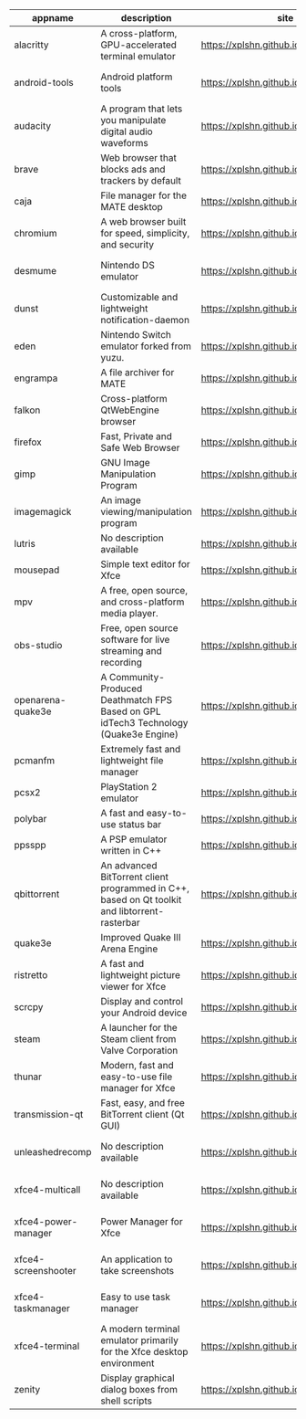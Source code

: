 | appname | description | site | download | version |
| ------- | ----------- | ---- | -------- | ------- |
| alacritty | A cross-platform, GPU-accelerated terminal emulator | https://xplshn.github.io/AppBundleHUB | https://github.com/xplshn/AppBundleHUB/releases/download/v155-20250801093312/alacritty-v0.15.1-github.com.pkgforge-dev.alacritty-appimage.dwfs.AppBundle | v155-20250801093312 |
| android-tools | Android platform tools | https://xplshn.github.io/AppBundleHUB | https://github.com/xplshn/AppBundleHUB/releases/download/v155-20250801093312/android-tools-20250801-xplshn.dwfs.AppBundle | 20250801 |
| audacity | A program that lets you manipulate digital audio waveforms | https://xplshn.github.io/AppBundleHUB | https://github.com/xplshn/AppBundleHUB/releases/download/v155-20250801093312/audacity-20250801-xplshn.dwfs.AppBundle | 20250801 |
| brave | Web browser that blocks ads and trackers by default | https://xplshn.github.io/AppBundleHUB | https://github.com/xplshn/AppBundleHUB/releases/download/v155-20250801093312/brave-20250801-xplshn.dwfs.AppBundle | 20250801 |
| caja | File manager for the MATE desktop | https://xplshn.github.io/AppBundleHUB | https://github.com/xplshn/AppBundleHUB/releases/download/v155-20250801093312/caja-20250801-xplshn.dwfs.AppBundle | 20250801 |
| chromium | A web browser built for speed, simplicity, and security | https://xplshn.github.io/AppBundleHUB | https://github.com/xplshn/AppBundleHUB/releases/download/v155-20250801093312/chromium-20250801-xplshn.dwfs.AppBundle | 20250801 |
| desmume | Nintendo DS emulator | https://xplshn.github.io/AppBundleHUB | https://github.com/xplshn/AppBundleHUB/releases/download/v155-20250801093312/desmume-0.9.13-github.com.pkgforge-dev.desmume-appimage.dwfs.AppBundle | 0.9.13 |
| dunst | Customizable and lightweight notification-daemon | https://xplshn.github.io/AppBundleHUB | https://github.com/xplshn/AppBundleHUB/releases/download/v155-20250801093312/dunst-20250801-xplshn.dwfs.AppBundle | 20250801 |
| eden | Nintendo Switch emulator forked from yuzu. | https://xplshn.github.io/AppBundleHUB | https://github.com/xplshn/AppBundleHUB/releases/download/v155-20250801093312/eden-27482-github.com.pflyly.eden-nightly.dwfs.AppBundle | 27482 |
| engrampa | A file archiver for MATE | https://xplshn.github.io/AppBundleHUB | https://github.com/xplshn/AppBundleHUB/releases/download/v155-20250801093312/engrampa-20250801-xplshn.dwfs.AppBundle | 20250801 |
| falkon | Cross-platform QtWebEngine browser | https://xplshn.github.io/AppBundleHUB | https://github.com/xplshn/AppBundleHUB/releases/download/v155-20250801093312/falkon-20250801-xplshn.dwfs.AppBundle | 20250801 |
| firefox | Fast, Private and Safe Web Browser | https://xplshn.github.io/AppBundleHUB | https://github.com/xplshn/AppBundleHUB/releases/download/v155-20250801093312/firefox-20250801-xplshn.dwfs.AppBundle | 20250801 |
| gimp | GNU Image Manipulation Program | https://xplshn.github.io/AppBundleHUB | https://github.com/xplshn/AppBundleHUB/releases/download/v155-20250801093312/gimp-3.0.4-github.com.pkgforge-dev.gimp-and-photogimp-appimage.dwfs.AppBundle | 3.0.4 |
| imagemagick | An image viewing/manipulation program | https://xplshn.github.io/AppBundleHUB | https://github.com/xplshn/AppBundleHUB/releases/download/v155-20250801093312/imageMagick-20250801-xplshn.dwfs.AppBundle | 20250801 |
| lutris | No description available | https://xplshn.github.io/AppBundleHUB | https://github.com/xplshn/AppBundleHUB/releases/download/v155-20250801093312/lutris-20250804-xplshn.dwfs.AppBundle | 20250804 |
| mousepad | Simple text editor for Xfce | https://xplshn.github.io/AppBundleHUB | https://github.com/xplshn/AppBundleHUB/releases/download/v155-20250801093312/mousepad-20250801-xplshn.dwfs.AppBundle | 20250801 |
| mpv | A free, open source, and cross-platform media player. | https://xplshn.github.io/AppBundleHUB | https://github.com/xplshn/AppBundleHUB/releases/download/v155-20250801093312/mpv-v0.40.0-github.com.pkgforge-dev.mpv-appimage.dwfs.AppBundle | v155-20250801093312 |
| obs-studio | Free, open source software for live streaming and recording | https://xplshn.github.io/AppBundleHUB | https://github.com/xplshn/AppBundleHUB/releases/download/v155-20250801093312/obs-studio-31.1.1-github.com.pkgforge-dev.obs-studio-appimage.dwfs.AppBundle | 31.1.1 |
| openarena-quake3e | A Community-Produced Deathmatch FPS Based on GPL idTech3 Technology (Quake3e Engine) | https://xplshn.github.io/AppBundleHUB | https://github.com/xplshn/AppBundleHUB/releases/download/v155-20250801093312/openarena-quake3e.dwfs.AppBundle | v155-20250801093312 |
| pcmanfm | Extremely fast and lightweight file manager | https://xplshn.github.io/AppBundleHUB | https://github.com/xplshn/AppBundleHUB/releases/download/v155-20250801093312/pcmanfm-20250801-xplshn.dwfs.AppBundle | 20250801 |
| pcsx2 | PlayStation 2 emulator | https://xplshn.github.io/AppBundleHUB | https://github.com/xplshn/AppBundleHUB/releases/download/v155-20250801093312/pcsx2-20250801-xplshn.dwfs.AppBundle | 20250801 |
| polybar | A fast and easy-to-use status bar | https://xplshn.github.io/AppBundleHUB | https://github.com/xplshn/AppBundleHUB/releases/download/v155-20250801093312/polybar-20250801-xplshn.dwfs.AppBundle | 20250801 |
| ppsspp | A PSP emulator written in C++ | https://xplshn.github.io/AppBundleHUB | https://github.com/xplshn/AppBundleHUB/releases/download/v155-20250801093312/ppsspp-20250801-xplshn.dwfs.AppBundle | 20250801 |
| qbittorrent | An advanced BitTorrent client programmed in C++, based on Qt toolkit and libtorrent-rasterbar | https://xplshn.github.io/AppBundleHUB | https://github.com/xplshn/AppBundleHUB/releases/download/v155-20250801093312/qbittorrent-20250801-xplshn.dwfs.AppBundle | 20250801 |
| quake3e | Improved Quake III Arena Engine | https://xplshn.github.io/AppBundleHUB | https://github.com/xplshn/AppBundleHUB/releases/download/v155-20250801093312/quake3e.dwfs.AppBundle | v155-20250801093312 |
| ristretto | A fast and lightweight picture viewer for Xfce | https://xplshn.github.io/AppBundleHUB | https://github.com/xplshn/AppBundleHUB/releases/download/v155-20250801093312/ristretto-20250801-xplshn.dwfs.AppBundle | 20250801 |
| scrcpy | Display and control your Android device | https://xplshn.github.io/AppBundleHUB | https://github.com/xplshn/AppBundleHUB/releases/download/v155-20250801093312/scrcpy-20250801-xplshn.dwfs.AppBundle | 20250801 |
| steam | A launcher for the Steam client from Valve Corporation | https://xplshn.github.io/AppBundleHUB | https://github.com/xplshn/AppBundleHUB/releases/download/v155-20250801093312/steam-1.0.0.82-github.com.ivan-hc.steam-appimage.dwfs.AppBundle | 1.0.0.82 |
| thunar | Modern, fast and easy-to-use file manager for Xfce | https://xplshn.github.io/AppBundleHUB | https://github.com/xplshn/AppBundleHUB/releases/download/v155-20250801093312/thunar-20250801-xplshn.dwfs.AppBundle | 20250801 |
| transmission-qt | Fast, easy, and free BitTorrent client (Qt GUI) | https://xplshn.github.io/AppBundleHUB | https://github.com/xplshn/AppBundleHUB/releases/download/v155-20250801093312/transmission-qt-4.0.6-github.com.pkgforge-dev.transmission-qt-appimage.dwfs.AppBundle | 4.0.6 |
| unleashedrecomp | No description available | https://xplshn.github.io/AppBundleHUB | https://github.com/xplshn/AppBundleHUB/releases/download/v155-20250801093312/unleashedrecomp-1.0.3-github.com.pkgforge-dev.unleashedrecomp-appimage.dwfs.AppBundle | 1.0.3 |
| xfce4-multicall | No description available | https://xplshn.github.io/AppBundleHUB | https://github.com/xplshn/AppBundleHUB/releases/download/v155-20250801093312/xfce4-multicall-20250801-xplshn.dwfs.AppBundle | 20250801 |
| xfce4-power-manager | Power Manager for Xfce | https://xplshn.github.io/AppBundleHUB | https://github.com/xplshn/AppBundleHUB/releases/download/v155-20250801093312/xfce4-power-manager-20250801-xplshn.dwfs.AppBundle | 20250801 |
| xfce4-screenshooter | An application to take screenshots | https://xplshn.github.io/AppBundleHUB | https://github.com/xplshn/AppBundleHUB/releases/download/v155-20250801093312/xfce4-screenshooter-20250801-xplshn.dwfs.AppBundle | 20250801 |
| xfce4-taskmanager | Easy to use task manager | https://xplshn.github.io/AppBundleHUB | https://github.com/xplshn/AppBundleHUB/releases/download/v155-20250801093312/xfce4-taskmanager-20250801-xplshn.dwfs.AppBundle | 20250801 |
| xfce4-terminal | A modern terminal emulator primarily for the Xfce desktop environment | https://xplshn.github.io/AppBundleHUB | https://github.com/xplshn/AppBundleHUB/releases/download/v155-20250801093312/xfce4-terminal-20250801-xplshn.dwfs.AppBundle | 20250801 |
| zenity | Display graphical dialog boxes from shell scripts | https://xplshn.github.io/AppBundleHUB | https://github.com/xplshn/AppBundleHUB/releases/download/v155-20250801093312/zenity-3.44.5-github.com.pkgforge-dev.zenity-gtk3-appimage.dwfs.AppBundle | 3.44.5 |
